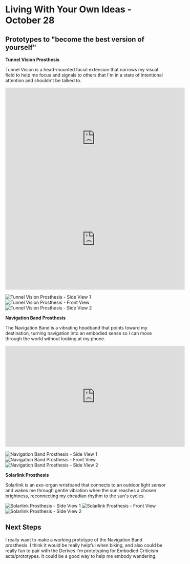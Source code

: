 # Living With Your Own Ideas - October 28

## Prototypes to "become the best version of yourself"

**Tunnel Vision Prosthesis**

Tunnel Vision is a head-mounted facial extension that narrows my visual field to help me focus and signals to others that I'm in a state of intentional attention and shouldn't be talked to.

<iframe width="560" height="315" src="https://www.youtube.com/embed/HdJuSs-dL7U" title="YouTube video player" frameborder="0" allow="accelerometer; autoplay; clipboard-write; encrypted-media; gyroscope; picture-in-picture; web-share" allowfullscreen></iframe>

<iframe width="560" height="315" src="https://www.youtube.com/embed/r3Z4H72lIJo" title="YouTube video player" frameborder="0" allow="accelerometer; autoplay; clipboard-write; encrypted-media; gyroscope; picture-in-picture; web-share" allowfullscreen></iframe>

![Tunnel Vision Prosthesis - Side View 1](../images/TV-side1.JPG)
![Tunnel Vision Prosthesis - Front View](../images/TV-front.JPG)
![Tunnel Vision Prosthesis - Side View 2](../images/TV-side2.JPG)

**Navigation Band Prosthesis**

The Navigation Band is a vibrating headband that points toward my destination, turning navigation into an embodied sense so I can move through the world without looking at my phone.

<iframe width="560" height="315" src="https://www.youtube.com/embed/wwhrVuCyCjk" title="YouTube video player" frameborder="0" allow="accelerometer; autoplay; clipboard-write; encrypted-media; gyroscope; picture-in-picture; web-share" allowfullscreen></iframe>

![Navigation Band Prosthesis - Side View 1](../images/NV-side1.JPG)
![Navigation Band Prosthesis - Front View](../images/NB-front.JPG)
![Navigation Band Prosthesis - Side View 2](../images/NV-side2.JPG)

**Solarlink Prosthesis**

Solarlink is an exo-organ wristband that connects to an outdoor light sensor and wakes me through gentle vibration when the sun reaches a chosen brightness, reconnecting my circadian rhythm to the sun's cycles.

![Solarlink Prosthesis - Side View 1](../images/SL-side1.JPG)
![Solarlink Prosthesis - Front View](../images/SL-front.JPG)
![Solarlink Prosthesis - Side View 2](../images/SL-side2.JPG)


## Next Steps

I really want to make a working prototype of the Navigation Band prosthesis. I think it would be really helpful when biking, and also could be really fun to pair with the Derives I'm prototyping for Embodied Criticism acts/prototypes. It could be a good way to help me embody wandering.
